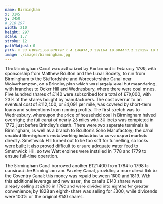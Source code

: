 ```yaml
---
name: Birmingham
x: 3145
y: 3450
# 210 297
width: 210
height: 297
scale: 1.7
stroke: 12
pathYAdjust: 0
path: m 33.619971,60.078797 c 4.146974,3.328164 10.084447,2.324156 10.948987,6.711423 0.820211,3.113142 -0.210407,7.300198 2.497809,8.553546 1.704764,0.294398 2.718606,0.153977 2.744754,1.178271 -0.247946,3.124405 0.189056,6.927251 2.067833,9.532709 1.707729,1.81476 2.463021,3.869512 3.483368,4.477244 1.599122,0.489802 4.787937,1.211874 4.382558,3.096408 -0.318187,2.878778 -2.356612,1.086402 -2.868204,2.533229 -0.391268,1.232836 2.284886,2.868338 3.05005,3.404008 0.909571,0.636765 0.586719,2.701065 1.315993,3.369365 1.213371,1.11192 2.798384,0.80609 3.595944,-0.49683 0.587761,-0.96018 0.163,-2.526522 0.851865,-3.49105 0.3853,-0.539481 1.623386,0.546869 2.145853,0.409712 0.944655,-0.247991 1.02861,-1.290262 1.638673,-1.802741 1.143976,-0.960988 2.711648,-0.885262 3.635641,0.408268 0.585418,0.819549 0.961611,3.192251 -0.0097,3.678811 -0.789987,1.67987 2.796771,3.06673 1.602157,3.83408 -0.851379,0.44701 -3.031416,-0.71892 -3.277322,1.17452 -0.321453,2.47511 2.789804,0.33881 3.914708,0.85068 1.013636,0.5316 2.257044,1.64003 2.128225,2.47642 -0.412336,1.20399 -1.591665,0.52072 -2.063327,1.37096 -0.981168,1.83178 2.361829,0.88492 1.677691,2.32171 -0.276654,0.58102 -2.396,0.98273 -2.926677,2.28292 -1.089633,2.31738 -3.122178,0.45046 -3.822703,-0.70723 -0.4847,-0.73406 -3.546181,-0.83214 -3.911342,0.12943 -0.990718,1.95098 3.830992,5.16276 3.793937,6.62584 -0.0489,1.42107 -1.456407,1.65685 -0.797942,2.34829 3.793489,2.26724 7.858178,3.22704 10.378192,5.79065 2.028537,0.40235 3.055757,2.25205 4.114281,3.03263 0.940777,0.65864 2.16744,1.53261 3.199302,2.04857 3.699761,1.68526 3.214158,5.07994 4.305112,5.55498 0.948142,0.23675 0.802825,-1.22975 1.893644,-1.05896 0.836886,0.13657 1.882501,-1.61327 3.102181,-1.39189 3.290473,1.33479 -2.444672,5.42108 0.687092,5.99155 1.91131,-0.0459 2.045016,-1.88394 3.120446,-3.29681 0.84131,-0.98152 2.9133,-0.47346 3.96264,-0.68329 1.23209,-0.24643 1.95401,-1.46056 3.2559,-1.46056 2.68912,0 5.27443,0.54653 7.49117,2.32683 1.33427,1.07157 0.93965,2.92439 3.45874,3.46709 1.04906,0.226 1.5063,-1.11679 2.46146,-1.30783 1.50177,-0.35621 6.66633,0.75703 7.70099,1.63117 1.7701,2.11767 -0.62966,3.14766 0.22069,4.20255 1.18095,1.04763 2.60207,0.36239 6.01716,0.99343 2.04703,0.24643 3.4586,-0.81856 4.80265,0.84623 1.1313,2.2272 -4.39688,6.42789 -1.87649,6.82911 1.09039,0.0398 1.19132,-1.17652 2.61408,-0.57361 1.30608,0.9188 2.13037,0.91589 2.54088,2.0121 0.21031,0.53882 -0.25299,1.04706 0.80573,1.5516 1.39047,0.66264 1.64283,-2.2482 2.42767,-1.51513 1.21322,1.13319 1.1524,0.80326 2.56367,0.84242
image: ./images/birmingham.jpg
---
```


The Birmingham Canal was authorized by Parliament in February 1768, with sponsorship from Matthew Boulton and the Lunar Society, to run from Birmingham to the Staffordshire and Worcestershire Canal near Wolverhampton, on a Brindley plan which was largely level but meandering, with branches to Ocker Hill and Wednesbury, where there were coal mines. Five hundred shares of £140 were subscribed for a total of £70,000, with 23% of the shares bought by manufacturers. The cost overrun to an eventual cost of £112,400, or £4,091 per mile, was covered by short-term loans and subventions from running profits. The first stretch was to Wednesbury, whereupon the price of household coal in Birmingham halved overnight; the full canal of nearly 23 miles with 30 locks was completed in 1772, just before Brindley’s death. There were two separate terminals in Birmingham, as well as a branch to Boulton’s Soho Manufactory; the canal enabled Birmingham’s metalworking industries to serve export markets directly. Smethwick Hill turned out to be too soft for tunnelling, so locks were built; it also proved difficult to ensure adequate water feed to Smethwick Hill, so two Watt engines were installed in 1778 and 1779 to ensure full-time operation.

The Birmingham Canal borrowed another £121,400 from 1784 to 1798 to construct the Birmingham and Fazeley Canal, providing a more direct link to the Coventry Canal; this money was repaid between 1800 and 1819. With this additional leverage and new asset, the canal’s £140 shares were already selling at £900 in 1792 and were divided into eighths for greater convenience; by 1828 an eighth-share was selling for £300, while dividends were 100% on the original £140 shares.
